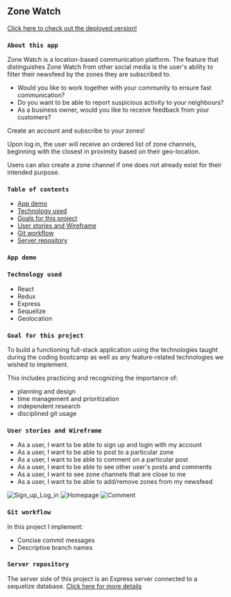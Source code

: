 ## Zone Watch 

<a href="https://pedantic-wing-448aa1.netlify.app/" target="_blank">Click here to check out the deployed version!</a>

### `About this app`

Zone Watch is a location-based communication platform. The feature that distinguishes Zone Watch from other social media is the user's ability to filter their newsfeed by the zones they are subscribed to.

- Would you like to work together with your community to ensure fast communication?
- Do you want to be able to report suspicious activity to your neighbours?
- As a business owner, would you like to receive feedback from your customers?

Create an account and subscribe to your zones!

Upon log in, the user will receive an ordered list of zone channels, beginning with the closest in proximity based on their geo-location.

Users can also create a zone channel if one does not already exist for their intended purpose.

### `Table of contents`

<ul>
<li><a href="#app-demo">App demo</a></li>
<li><a href="#technology-user">Technology used</a></li>
<li><a href="#goals-for-this-project">Goals for this project</a></li>
<li><a href="#user-stories-and-wireframe">User stories and Wireframe</a></li>
<li><a href="#git-workflow">Git workflow</a></li>
<li><a href="#server-repository">Server repository</a></li>
</ul>

### `App demo`

### `Technology used`

- React
- Redux
- Express
- Sequelize
- Geolocation

### `Goal for this project`

To build a functioning full-stack application using the technologies taught during the coding bootcamp as well as any feature-related technologies we wished to implement.

This includes practicing and recognizing the importance of:

- planning and design
- time management and prioritization
- independent research
- disciplined git usage

### `User stories and Wireframe`

- As a user, I want to be able to sign up and login with my account
- As a user, I want to be able to post to a particular zone
- As a user, I want to be able to comment on a particular post
- As a user, I want to be able to see other user's posts and comments
- As a user, I want to see zone channels that are close to me
- As a user, I want to be able to add/remove zones from my newsfeed

![Sign_up_Log_in](https://user-images.githubusercontent.com/54505503/78504277-54bbf980-776c-11ea-9489-c61dbb0918fb.png)
![Homepage](https://user-images.githubusercontent.com/54505503/78504303-98aefe80-776c-11ea-9fbf-2b3b27507528.png)
![Comment](https://user-images.githubusercontent.com/54505503/78504311-a49ac080-776c-11ea-9ff6-cee915e30eb3.png)

### `Git workflow`

In this project I implement:

- Concise commit messages
- Descriptive branch names

### `Server repository`

<p>The server side of this project is an Express server connected to a sequelize database. <a href="https://github.com/johnflentri/zone-watch-server">Click here for more details</a><p>
